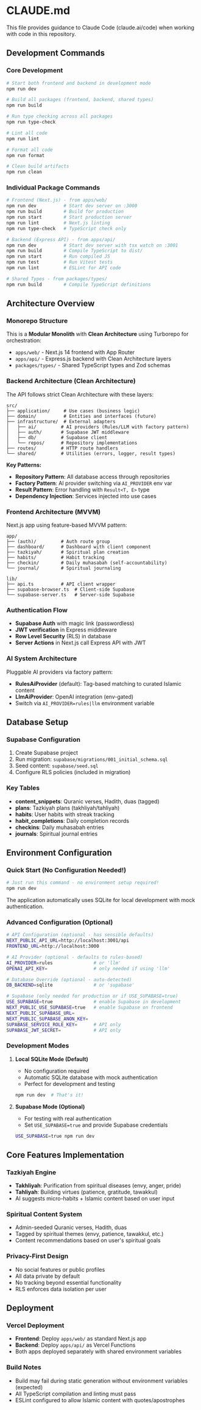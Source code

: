 # CLAUDE.md

This file provides guidance to Claude Code (claude.ai/code) when working with code in this repository.

## Development Commands

### Core Development
```bash
# Start both frontend and backend in development mode
npm run dev

# Build all packages (frontend, backend, shared types)
npm run build

# Run type checking across all packages
npm run type-check

# Lint all code
npm run lint

# Format all code
npm run format

# Clean build artifacts
npm run clean
```

### Individual Package Commands
```bash
# Frontend (Next.js) - from apps/web/
npm run dev          # Start dev server on :3000
npm run build        # Build for production
npm run start        # Start production server
npm run lint         # Next.js linting
npm run type-check   # TypeScript check only

# Backend (Express API) - from apps/api/
npm run dev          # Start dev server with tsx watch on :3001
npm run build        # Compile TypeScript to dist/
npm run start        # Run compiled JS
npm run test         # Run Vitest tests
npm run lint         # ESLint for API code

# Shared Types - from packages/types/
npm run build        # Compile TypeScript definitions
```

## Architecture Overview

### Monorepo Structure
This is a **Modular Monolith** with **Clean Architecture** using Turborepo for orchestration:

- `apps/web/` - Next.js 14 frontend with App Router
- `apps/api/` - Express.js backend with Clean Architecture layers
- `packages/types/` - Shared TypeScript types and Zod schemas

### Backend Architecture (Clean Architecture)
The API follows strict Clean Architecture with these layers:

```
src/
├── application/     # Use cases (business logic)
├── domain/          # Entities and interfaces (future)
├── infrastructure/  # External adapters
│   ├── ai/         # AI providers (Rules/LLM with factory pattern)
│   ├── auth/       # Supabase JWT middleware
│   ├── db/         # Supabase client
│   └── repos/      # Repository implementations
├── routes/         # HTTP route handlers
└── shared/         # Utilities (errors, logger, result types)
```

**Key Patterns:**
- **Repository Pattern**: All database access through repositories
- **Factory Pattern**: AI provider switching via `AI_PROVIDER` env var
- **Result Pattern**: Error handling with `Result<T, E>` type
- **Dependency Injection**: Services injected into use cases

### Frontend Architecture (MVVM)
Next.js app using feature-based MVVM pattern:

```
app/
├── (auth)/         # Auth route group
├── dashboard/      # Dashboard with client component
├── tazkiyah/       # Spiritual plan creation
├── habits/         # Habit tracking
├── checkin/        # Daily muhasabah (self-accountability)
└── journal/        # Spiritual journaling

lib/
├── api.ts          # API client wrapper
├── supabase-browser.ts  # Client-side Supabase
└── supabase-server.ts   # Server-side Supabase
```

### Authentication Flow
- **Supabase Auth** with magic link (passwordless)
- **JWT verification** in Express middleware
- **Row Level Security** (RLS) in database
- **Server Actions** in Next.js call Express API with JWT

### AI System Architecture
Pluggable AI providers via factory pattern:

- **RulesAiProvider** (default): Tag-based matching to curated Islamic content
- **LlmAiProvider**: OpenAI integration (env-gated)
- Switch via `AI_PROVIDER=rules|llm` environment variable

## Database Setup

### Supabase Configuration
1. Create Supabase project
2. Run migration: `supabase/migrations/001_initial_schema.sql`
3. Seed content: `supabase/seed.sql`
4. Configure RLS policies (included in migration)

### Key Tables
- **content_snippets**: Quranic verses, Hadith, duas (tagged)
- **plans**: Tazkiyah plans (takhliyah/tahliyah)
- **habits**: User habits with streak tracking
- **habit_completions**: Daily completion records
- **checkins**: Daily muhasabah entries
- **journals**: Spiritual journal entries

## Environment Configuration

### Quick Start (No Configuration Needed!)
```bash
# Just run this command - no environment setup required!
npm run dev
```
The application automatically uses SQLite for local development with mock authentication.

### Advanced Configuration (Optional)
```bash
# API Configuration (optional - has sensible defaults)
NEXT_PUBLIC_API_URL=http://localhost:3001/api
FRONTEND_URL=http://localhost:3000

# AI Provider (optional - defaults to rules-based)
AI_PROVIDER=rules               # or 'llm'
OPENAI_API_KEY=                 # only needed if using 'llm'

# Database Override (optional - auto-detected)
DB_BACKEND=sqlite               # or 'supabase'

# Supabase (only needed for production or if USE_SUPABASE=true)
USE_SUPABASE=true               # enable Supabase in development
NEXT_PUBLIC_USE_SUPABASE=true   # enable Supabase on frontend
NEXT_PUBLIC_SUPABASE_URL=
NEXT_PUBLIC_SUPABASE_ANON_KEY=
SUPABASE_SERVICE_ROLE_KEY=      # API only
SUPABASE_JWT_SECRET=            # API only
```

### Development Modes

1. **Local SQLite Mode (Default)**
   - No configuration required
   - Automatic SQLite database with mock authentication
   - Perfect for development and testing
   ```bash
   npm run dev  # That's it!
   ```

2. **Supabase Mode (Optional)**
   - For testing with real authentication
   - Set `USE_SUPABASE=true` and provide Supabase credentials
   ```bash
   USE_SUPABASE=true npm run dev
   ```

## Core Features Implementation

### Tazkiyah Engine
- **Takhliyah**: Purification from spiritual diseases (envy, anger, pride)
- **Tahliyah**: Building virtues (patience, gratitude, tawakkul)
- AI suggests micro-habits + Islamic content based on user input

### Spiritual Content System
- Admin-seeded Quranic verses, Hadith, duas
- Tagged by spiritual themes (envy, patience, tawakkul, etc.)
- Content recommendations based on user's spiritual goals

### Privacy-First Design
- No social features or public profiles
- All data private by default
- No tracking beyond essential functionality
- RLS enforces data isolation per user

## Deployment

### Vercel Deployment
- **Frontend**: Deploy `apps/web/` as standard Next.js app
- **Backend**: Deploy `apps/api/` as Vercel Functions
- Both apps deployed separately with shared environment variables

### Build Notes
- Build may fail during static generation without environment variables (expected)
- All TypeScript compilation and linting must pass
- ESLint configured to allow Islamic content with quotes/apostrophes